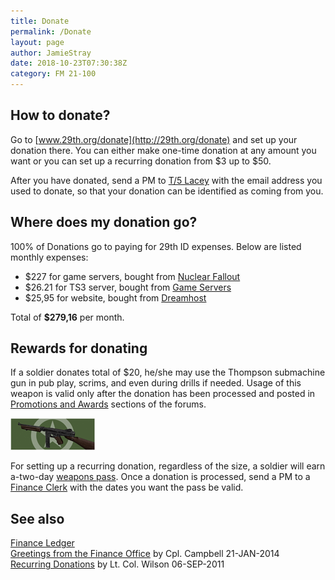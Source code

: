 ```yaml
---
title: Donate
permalink: /Donate
layout: page
author: JamieStray
date: 2018-10-23T07:30:38Z
category: FM 21-100
---
```

## How to donate?

Go to [www.29th.org/donate](http://29th.org/donate) and set up your
donation there. You can either make one-time donation at any amount you
want or you can set up a recurring donation from $3 up to $50.

After you have donated, send a PM to [T/5
Lacey](http://forums.29th.org/messages/add/Cpl.%20Lacey) with the email
address you used to donate, so that your donation can be identified as
coming from you.

## Where does my donation go?

100% of Donations go to paying for 29th ID expenses. Below are listed
monthly expenses:

  - $227 for game servers, bought from [Nuclear
    Fallout](http://www.nfoservers.com/)
  - $26.21 for TS3 server, bought from [Game
    Servers](http://www.gameservers.com/)
  - $25,95 for website, bought from
    [Dreamhost](http://www.dreamhost.com/)

Total of **$279,16** per month.

## Rewards for donating

If a soldier donates total of $20, he/she may use the Thompson
submachine gun in pub play, scrims, and even during drills if needed.
Usage of this weapon is valid only after the donation has been processed
and posted in [Promotions and
Awards](http://forums.29th.org/categories/promotions-and-awards)
sections of the forums.

![Thompson.gif](images/Thompson.gif "Thompson.gif")

For setting up a recurring donation, regardless of the size, a soldier
will earn a-two-day [weapons pass](Weapons_Passes "wikilink"). Once a
donation is processed, send a PM to a [Finance
Clerk](http://personnel.29th.org/#units/Fin) with the dates you want the
pass be valid.

## See also

[Finance Ledger](http://personnel.29th.org/#finances)  
[Greetings from the Finance
Office](http://29th.org/forums/index.php?topic=42386.0) by Cpl. Campbell
21-JAN-2014  
[Recurring Donations](http://29th.org/forums/index.php?topic=31680.0) by
Lt. Col. Wilson 06-SEP-2011

